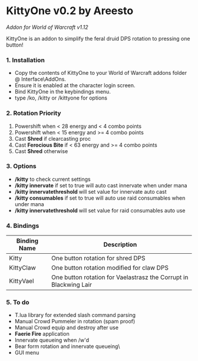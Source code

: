 # KittyOne v0.2 by Areesto
*Addon for World of Warcraft v1.12*


KittyOne is an addon to simplify the feral druid DPS rotation to pressing one button!

### 1. Installation
 - Copy the contents of KittyOne to your World of Warcraft addons folder @ Interface\AddOns.
 - Ensure it is enabled at the character login screen.
 - Bind KittyOne in the keybindings menu.
 - type /ko, /kitty or /kittyone for options

### 2. Rotation Priority
1. Powershift when < 28 energy and < 4 combo points
2. Powershift when < 15 energy and >= 4 combo points
3. Cast **Shred** if clearcasting proc
4. Cast **Ferocious Bite** if < 63 energy and >= 4 combo points
5. Cast **Shred** otherwise

### 3. Options
- **/kitty** to check current settings
- **/kitty innervate** if set to true will auto cast innervate when under **<innervatethreshold>** mana
- **/kitty innervatethreshold <value>** will set value for innervate auto cast
- **/kitty consumables** if set to true will auto use raid consumables when under **<consumethreshold>** mana
- **/kitty innervatethreshold <value>** will set value for raid consumables auto use

### 4. Bindings
| Binding Name | Description |
| ------ | ------ |
| Kitty | One button rotation for shred DPS |
| KittyClaw | One button rotation modified for claw DPS|
| KittyVael | One button rotation for Vaelastrasz the Corrupt in Blackwing Lair|

### 5. To do
 - T.lua library for extended slash command parsing
 - Manual Crowd Pummeler in rotation (spam proof)
 - Manual Crowd equip and destroy after use
 - **Faerie Fire** application
 - Innervate queueing when /w'd
 - Bear form rotation and innervate queueing\
 - GUI menu
